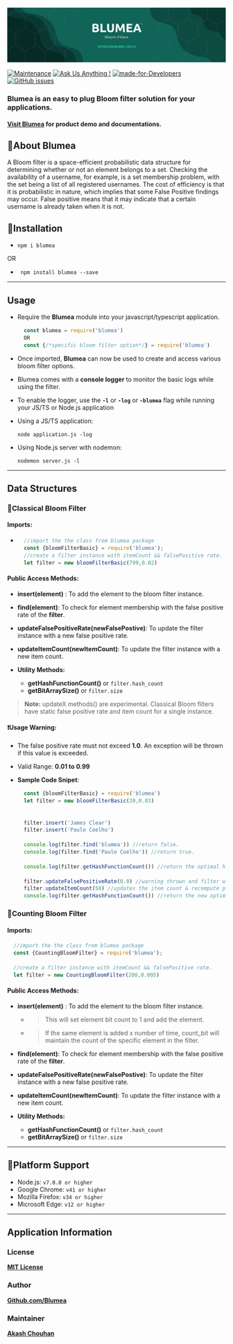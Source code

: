 ![Blumea](./assets/blumeabanner_static.png)

[![Maintenance](https://img.shields.io/badge/Maintained%3F-Yes-8ebb9c.svg)](https://github.com/Blumea/Blumea "Repo Maintained")
[![Ask Us Anything !](https://img.shields.io/badge/Ask%20Us-Anything-1abc9c.svg)](https://github.com/Blumea "[github.com/Hack-Repository](https://github.com/Blumea)")
[![made-for-Developers](https://img.shields.io/badge/Made%20for-Developers-426658.svg)](https://github.com/Blumea/Blumea "Blumea")
[![GitHub issues](https://img.shields.io/github/issues/Blumea/Blumea.svg)](https://github.com/Blumea/Blumea/issues)

### Blumea is an easy to plug Bloom filter solution for your applications.

#### **[Visit Blumea](https://blumea-frontend.pages.dev/ "Blumea Web App")** for product demo and documentations.



## 🔖About Blumea
A Bloom filter is a space-efficient probabilistic data structure for determining whether or not an element belongs to a set. Checking the availability of a username, for example, is a set membership problem, with the set being a list of all registered usernames. The cost of efficiency is that it is probabilistic in nature, which implies that some False Positive findings may occur. False positive means that it may indicate that a certain username is already taken when it is not.

## 📝Installation
* ```
  npm i blumea
  ```
OR
* ```
   npm install blumea --save
  ```
---
## Usage
* Require the **Blumea** module into your javascript/typescript application.
  ```javascript
    const blumea = require('blumea')
    OR
    const {/*specific bloom filter option*/} = require('blumea')
  ```
* Once imported, **Blumea** can now be used to create and access various bloom filter options.

* Blumea comes with a **console logger** to monitor the basic logs while using the filter.
* To enable the logger, use the **`-l`** or **`-log`** or **`-blumea`** flag while running your JS/TS or Node.js application
* Using a JS/TS application:
  ```
  node application.js -log
  ```
* Using Node.js server with nodemon:
  ```
  nodemon server.js -l
  ```
---
## Data Structures
### 🔖**Classical Bloom Filter**
#### **Imports:**
* ```javascript
    //import the the class from blumea package
    const {bloomFilterBasic} = require('blumea');
    //create a filter instance with itemCount && falsePositive rate.
    let filter = new bloomFilterBasic(799,0.02)
  ```
#### **Public Access Methods:**
* **insert(element)** : To add the element to the bloom filter instance.
* **find(element)**: To check for element membership with the false positive rate of the **filter**.
* **updateFalsePositiveRate(newFalsePostive)**: To update the filter instance with a new false positive rate.
* **updateItemCount(newItemCount)**: To update the filter instance with a new item count.

* **Utility Methods:**
  * **getHashFunctionCount()** or `filter.hash_count`
  * **getBitArraySize()** or `filter.size`

> **Note:** updateX methods() are experimental. Classical Bloom filters have static false positive rate and item count for a single instance.

#### ❗Usage Warning:
* The false positive rate must not exceed **1.0**. An exception will be thrown if this value is exceeded.
* Valid Range: **0.01 to 0.99**

* **Sample Code Snipet**:
  ```javascript
    const {bloomFilterBasic} = require('blumea')
    let filter = new bloomFilterBasic(20,0.03)


    filter.insert('James Clear')
    filter.insert('Paulo Coelho')

    console.log(filter.find('blumea')) //return false.
    console.log(filter.find('Paulo Coelho')) //return true.

    console.log(filter.getHashFunctionCount()) //return the optimal hash func count.

    filter.updateFalsePositiveRate(0.0) //warning thrown and filter will update the rate to 0.01.
    filter.updateItemCount(50) //updates the item count & recompute parameters.
    console.log(filter.getHashFunctionCount()) //return the new optimal hash func count.
  ```

### 🔖**Counting Bloom Filter**
#### **Imports:**
```javascript
  //import the the class from blumea package
  const {CountingBloomFilter} = require('blumea');

  //create a filter instance with itemCount && falsePositive rate.
  let filter = new CountingBloomFilter(200,0.005)
```
#### **Public Access Methods:**
* **insert(element)** : To add the element to the bloom filter instance.
  * > This will set element bit count to 1 and add the element.
  * > If the same element is added x number of time, count_bit will maintain the count of the specific element in the filter.
* **find(element)**: To check for element membership with the false positive rate of the **filter**.
* **updateFalsePositiveRate(newFalsePostive)**: To update the filter instance with a new false positive rate.
* **updateItemCount(newItemCount)**: To update the filter instance with a new item count.

* **Utility Methods:**
  * **getHashFunctionCount()** or `filter.hash_count`
  * **getBitArraySize()** or `filter.size`



---
## 📗Platform Support

* Node.js: `v7.0.0 or higher`
* Google Chrome: `v41 or higher`
* Mozilla Firefox: `v34 or higher`
* Microsoft Edge: `v12 or higher`

---
## Application Information

### License
**[MIT License](https://github.com/Blumea/Blumea-npm-package/blob/main/LICENSE "View License")**
### Author
**[Github.com/Blumea](https://github.com/Blumea "Open Github Organisation")**
### Maintainer
**[Akash Chouhan](https://github.com/akashchouhan16 "akashchouhan16")**

